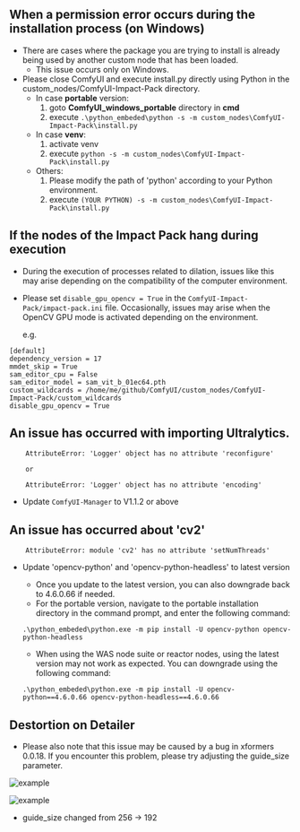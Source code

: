 ## When a permission error occurs during the installation process (on Windows)

* There are cases where the package you are trying to install is already being used by another custom node that has been loaded.
    * This issue occurs only on Windows.
* Please close ComfyUI and execute install.py directly using Python in the custom_nodes/ComfyUI-Impact-Pack directory.
    * In case **portable** version:
        1. goto **ComfyUI_windows_portable** directory in **cmd**
        2. execute ```.\python_embeded\python -s -m custom_nodes\ComfyUI-Impact-Pack\install.py```
    * In case **venv**:
        1. activate venv
        2. execute ```python -s -m custom_nodes\ComfyUI-Impact-Pack\install.py```
    * Others:
        1. Please modify the path of 'python' according to your Python environment.
        2. execute ```(YOUR PYTHON) -s -m custom_nodes\ComfyUI-Impact-Pack\install.py```


## If the nodes of the Impact Pack hang during execution

* During the execution of processes related to dilation, issues like this may arise depending on the compatibility of the computer environment.
* Please set `disable_gpu_opencv = True` in the `ComfyUI-Impact-Pack/impact-pack.ini` file. Occasionally, issues may arise when the OpenCV GPU mode is activated depending on the environment.

    e.g.
```
[default]
dependency_version = 17
mmdet_skip = True
sam_editor_cpu = False
sam_editor_model = sam_vit_b_01ec64.pth
custom_wildcards = /home/me/github/ComfyUI/custom_nodes/ComfyUI-Impact-Pack/custom_wildcards
disable_gpu_opencv = True
```

## An issue has occurred with importing Ultralytics.
```
    AttributeError: 'Logger' object has no attribute 'reconfigure'

    or

    AttributeError: 'Logger' object has no attribute 'encoding'
```
* Update `ComfyUI-Manager` to V1.1.2 or above


## An issue has occurred about 'cv2'

```
    AttributeError: module 'cv2' has no attribute 'setNumThreads'
```

* Update 'opencv-python' and 'opencv-python-headless' to latest version
    * Once you update to the latest version, you can also downgrade back to 4.6.0.66 if needed.
    *  For the portable version, navigate to the portable installation directory in the command prompt, and enter the following command:

    ```
    .\python_embeded\python.exe -m pip install -U opencv-python opencv-python-headless
    ```

    * When using the WAS node suite or reactor nodes, using the latest version may not work as expected. You can downgrade using the following command:

    ```
    .\python_embeded\python.exe -m pip install -U opencv-python==4.6.0.66 opencv-python-headless==4.6.0.66
    ```


## Destortion on Detailer

* Please also note that this issue may be caused by a bug in xformers 0.0.18. If you encounter this problem, please try adjusting the guide_size parameter.

![example](black1.png)

![example](black2.png)
* guide_size changed from 256 -> 192
